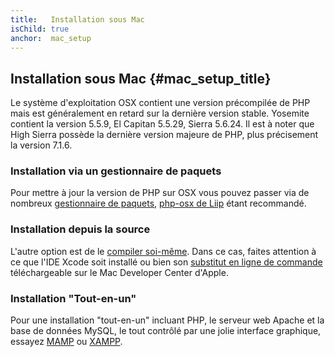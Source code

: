 ```yaml
---
title:   Installation sous Mac
isChild: true
anchor:  mac_setup
---
```


## Installation sous Mac  {#mac_setup_title}

Le système d'exploitation OSX contient une version précompilée de PHP mais est généralement en retard sur la dernière 
version stable. Yosemite contient la version 5.5.9, El Capitan 5.5.29, Sierra 5.6.24. Il est à noter que High Sierra possède la dernière version majeure de PHP, plus précisement la version 7.1.6.  

### Installation via un gestionnaire de paquets

Pour mettre à jour la version de PHP sur OSX vous pouvez passer via 
de nombreux [gestionnaire de paquets][mac-package-managers], [php-osx de Liip][php-osx-downloads] étant recommandé.

### Installation depuis la source

L'autre option est de le [compiler soi-même][mac-compile]. Dans ce cas, faites attention à ce que l'IDE Xcode soit 
 installé ou bien son [substitut en ligne de commande][apple-developer] téléchargeable 
sur le Mac Developer Center d'Apple.

### Installation "Tout-en-un"

Pour une installation "tout-en-un" incluant PHP, le serveur web Apache et la base de données MySQL, le tout contrôlé 
par une jolie interface graphique, essayez [MAMP][mamp-downloads] ou [XAMPP][xampp].

[mac-package-managers]: http://www.php.net/manual/fr/install.macosx.packages.php
[mac-compile]: http://www.php.net/manual/fr/install.macosx.compile.php
[xcode-gcc-substitution]: https://github.com/kennethreitz/osx-gcc-installer
[apple-developer]: https://developer.apple.com/downloads
[mamp-downloads]: http://www.mamp.info/en/downloads/index.html
[php-osx-downloads]: http://php-osx.liip.ch/
[xampp]: http://www.apachefriends.org/fr/index.html
